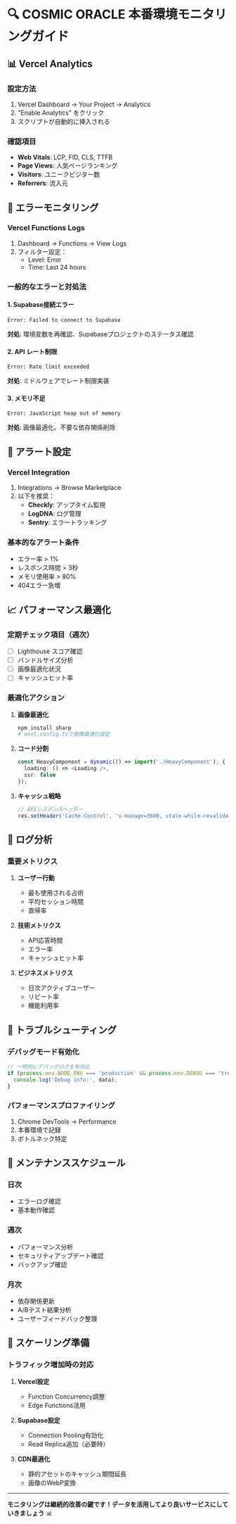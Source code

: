 # 🔍 COSMIC ORACLE 本番環境モニタリングガイド

## 📊 Vercel Analytics

### 設定方法
1. Vercel Dashboard → Your Project → Analytics
2. "Enable Analytics" をクリック
3. スクリプトが自動的に挿入される

### 確認項目
- **Web Vitals**: LCP, FID, CLS, TTFB
- **Page Views**: 人気ページランキング
- **Visitors**: ユニークビジター数
- **Referrers**: 流入元

## 🐛 エラーモニタリング

### Vercel Functions Logs
1. Dashboard → Functions → View Logs
2. フィルター設定：
   - Level: Error
   - Time: Last 24 hours

### 一般的なエラーと対処法

#### 1. Supabase接続エラー
```
Error: Failed to connect to Supabase
```
**対処**: 環境変数を再確認、Supabaseプロジェクトのステータス確認

#### 2. API レート制限
```
Error: Rate limit exceeded
```
**対処**: ミドルウェアでレート制限実装

#### 3. メモリ不足
```
Error: JavaScript heap out of memory
```
**対処**: 画像最適化、不要な依存関係削除

## 🚨 アラート設定

### Vercel Integration
1. Integrations → Browse Marketplace
2. 以下を推奨：
   - **Checkly**: アップタイム監視
   - **LogDNA**: ログ管理
   - **Sentry**: エラートラッキング

### 基本的なアラート条件
- エラー率 > 1%
- レスポンス時間 > 3秒
- メモリ使用率 > 80%
- 404エラー急増

## 📈 パフォーマンス最適化

### 定期チェック項目（週次）
- [ ] Lighthouse スコア確認
- [ ] バンドルサイズ分析
- [ ] 画像最適化状況
- [ ] キャッシュヒット率

### 最適化アクション
1. **画像最適化**
   ```bash
   npm install sharp
   # next.config.tsで画像最適化設定
   ```

2. **コード分割**
   ```typescript
   const HeavyComponent = dynamic(() => import('./HeavyComponent'), {
     loading: () => <Loading />,
     ssr: false
   });
   ```

3. **キャッシュ戦略**
   ```typescript
   // APIレスポンスヘッダー
   res.setHeader('Cache-Control', 's-maxage=3600, stale-while-revalidate');
   ```

## 📝 ログ分析

### 重要メトリクス
1. **ユーザー行動**
   - 最も使用される占術
   - 平均セッション時間
   - 直帰率

2. **技術メトリクス**
   - API応答時間
   - エラー率
   - キャッシュヒット率

3. **ビジネスメトリクス**
   - 日次アクティブユーザー
   - リピート率
   - 機能利用率

## 🔧 トラブルシューティング

### デバッグモード有効化
```typescript
// 一時的にデバッグログを有効化
if (process.env.NODE_ENV === 'production' && process.env.DEBUG === 'true') {
  console.log('Debug info:', data);
}
```

### パフォーマンスプロファイリング
1. Chrome DevTools → Performance
2. 本番環境で記録
3. ボトルネック特定

## 📅 メンテナンススケジュール

### 日次
- エラーログ確認
- 基本動作確認

### 週次
- パフォーマンス分析
- セキュリティアップデート確認
- バックアップ確認

### 月次
- 依存関係更新
- A/Bテスト結果分析
- ユーザーフィードバック整理

## 🚀 スケーリング準備

### トラフィック増加時の対応
1. **Vercel設定**
   - Function Concurrency調整
   - Edge Functions活用

2. **Supabase設定**
   - Connection Pooling有効化
   - Read Replica追加（必要時）

3. **CDN最適化**
   - 静的アセットのキャッシュ期間延長
   - 画像のWebP変換

---

**モニタリングは継続的改善の鍵です！データを活用してより良いサービスにしていきましょう** 📊